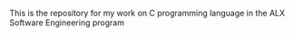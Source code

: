 This is the repository for my work on C programming language in the ALX Software Engineering program
